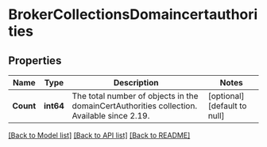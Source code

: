 # BrokerCollectionsDomaincertauthorities

## Properties
Name | Type | Description | Notes
------------ | ------------- | ------------- | -------------
**Count** | **int64** | The total number of objects in the domainCertAuthorities collection. Available since 2.19. | [optional] [default to null]

[[Back to Model list]](../README.md#documentation-for-models) [[Back to API list]](../README.md#documentation-for-api-endpoints) [[Back to README]](../README.md)


